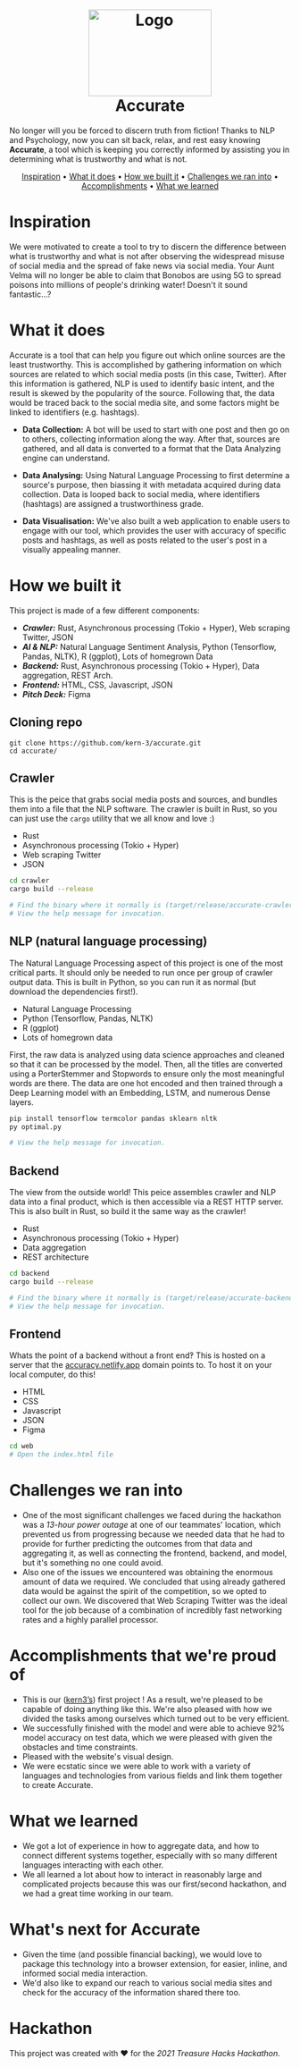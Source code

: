 <h1 align="center">
    <img src="https://user-images.githubusercontent.com/63599413/137497571-fe3c2fb7-c2a6-43dc-8dcd-942f6844a187.png" alt="Logo" width="220![image](https://user-images.githubusercontent.com/63599413/137502029-e7c6c8a1-f6c0-4877-9ae6-2404788dc3f1.png)
" height="155">
    <br>
    Accurate
  <br>
</h1>

No longer will you be forced to discern truth from fiction! Thanks to NLP and Psychology, now you can sit back, relax, and rest easy knowing <b>Accurate</b>, a tool which is keeping you correctly informed by assisting you in determining what is trustworthy and what is not.
<br>
<p align="center">
  <a href="#inspiration">Inspiration</a> •
  <a href="#what-it-does">What it does</a> •
  <a href="#how-we-built-it">How we built it</a> •
  <a href="#challenges-we-ran-into">Challenges we ran into</a> •
  <a href="#accomplishments-that-were-proud-of">Accomplishments</a> •
  <a href="#what-we-learned">What we learned</a> 
</p>

# Inspiration
We were motivated to create a tool to try to discern the difference between what is trustworthy and what is not after observing the widespread misuse of social media and the spread of fake news via social media. Your Aunt Velma will no longer be able to claim that Bonobos are using 5G to spread poisons into millions of people's drinking water! Doesn't it sound fantastic...?

# What it does
Accurate is a tool that can help you figure out which online sources are the least trustworthy. This is accomplished by gathering information on which sources are related to which social media posts (in this case, Twitter). After this information is gathered, NLP is used to identify basic intent, and the result is skewed by the popularity of the source. Following that, the data would be traced back to the social media site, and some factors might be linked to identifiers (e.g. hashtags).
<!-- ### • Data Collection
A bot will be used to start with one post and then go on to others, collecting information along the way. After that, sources are gathered, and all data is converted to a format that the Data Analyzing engine can understand.
### • Data Analysing
Using Natural Language Processing to first determine a source's purpose, then biassing it with metadata acquired during data collection. Data is looped back to social media, where identifiers (hashtags) are assigned a trustworthiness grade.
### • Data Visualisation
We've also built a web application to enable users to engage with our tool, which provides the user with accuracy of specific posts and hashtags, as well as posts related to the user's post in a visually appealing manner. -->


- **Data Collection:** A bot will be used to start with one post and then go on to others, collecting information along the way. After that, sources are gathered, and all data is converted to a format that the Data Analyzing engine can understand.


- **Data Analysing:** Using Natural Language Processing to first determine a source's purpose, then biassing it with metadata acquired during data collection. Data is looped back to social media, where identifiers (hashtags) are assigned a trustworthiness grade.


- **Data Visualisation:** We've also built a web application to enable users to engage with our tool, which provides the user with accuracy of specific posts and hashtags, as well as posts related to the user's post in a visually appealing manner.

# How we built it
This project is made of a few different components:

- ***Crawler:*** Rust, Asynchronous processing (Tokio + Hyper), Web scraping Twitter, JSON
- ***AI & NLP:*** Natural Language Sentiment Analysis, Python (Tensorflow, Pandas, NLTK), R (ggplot), Lots of homegrown Data
- ***Backend:*** Rust, Asynchronous processing (Tokio + Hyper), Data aggregation, REST Arch.
- ***Frontend:*** HTML, CSS, Javascript, JSON
- ***Pitch Deck:*** Figma

## Cloning repo

```
git clone https://github.com/kern-3/accurate.git
cd accurate/
```

## Crawler
This is the peice that grabs social media posts and sources, and bundles them into a file that the NLP software. The crawler is built in Rust, so you can just use the `cargo` utility that we all know and love :)
* Rust
* Asynchronous processing (Tokio + Hyper)
* Web scraping Twitter
* JSON

```bash
cd crawler
cargo build --release

# Find the binary where it normally is (target/release/accurate-crawler)!
# View the help message for invocation.
```

## NLP (natural language processing)
The Natural Language Processing aspect of this project is one of the most critical parts. It should only be needed to run once per group of crawler output data. This is built in Python, so you can run it as normal (but download the dependencies first!).

* Natural Language Processing 
* Python (Tensorflow, Pandas, NLTK)
* R (ggplot)
* Lots of homegrown data


First, the raw data is analyzed using data science approaches and cleaned so that it can be processed by the model. Then, all the titles are converted using a PorterStemmer and Stopwords to ensure only the most meaningful words are there. The data are one hot encoded and then trained through a Deep Learning model with an Embedding, LSTM, and numerous Dense layers.

```bash
pip install tensorflow termcolor pandas sklearn nltk
py optimal.py

# View the help message for invocation.
```

## Backend
The view from the outside world! This peice assembles crawler and NLP data into a final product, which is then accessible via a REST HTTP server. This is also built in Rust, so build it the same way as the crawler!
* Rust
* Asynchronous processing (Tokio + Hyper)
* Data aggregation
* REST architecture
```bash
cd backend
cargo build --release

# Find the binary where it normally is (target/release/accurate-backend)
# View the help message for invocation.
```

## Frontend
Whats the point of a backend without a front end‽ This is hosted on a server that the [accuracy.netlify.app](https://accuracy.netlify.app) domain points to. To host it on your local computer, do this!
* HTML
* CSS
* Javascript
* JSON
* Figma

```bash
cd web
# Open the index.html file
```
# Challenges we ran into
* One of the most significant challenges we faced during the hackathon was a *13-hour power outage* at one of our teammates' location, which prevented us from progressing because we needed data that he had to provide for further predicting the outcomes from that data and aggregating it, as well as connecting the frontend, backend, and model, but it's something no one could avoid.
* Also one of the issues we encountered was obtaining the enormous amount of data we required. We concluded that using already gathered data would be against the spirit of the competition, so we opted to collect our own. We discovered that Web Scraping Twitter was the ideal tool for the job because of a combination of incredibly fast networking rates and a highly parallel processor.

# Accomplishments that we're proud of
* This is our ([kern3’s](https://github.com/kern-3)) first project ! As a result, we're pleased to be capable of doing anything like this. We're also pleased with how we divided the tasks among ourselves which turned out to be very efficient.
* We successfully finished with the model and were able to achieve 92% model accuracy on test data, which we were pleased with given the obstacles and time constraints.
* Pleased with the website's visual design.
* We were ecstatic since we were able to work with a variety of languages and technologies from various fields and link them together to create Accurate.

# What we learned
* We got a lot of experience in how to aggregate data, and how to connect different systems together, especially with so many different languages interacting with each other.
* We all learned a lot about how to interact in reasonably large and complicated projects because this was our first/second hackathon, and we had a great time working in our team.

# What's next for Accurate 
* Given the time (and possible financial backing), we would love to package this technology into a browser extension, for easier, inline, and informed social media interaction.
* We'd also like to expand our reach to various social media sites and check for the accuracy of the information shared there too.


# Hackathon
This project was created with ❤️ for the _2021 Treasure Hacks Hackathon_.
